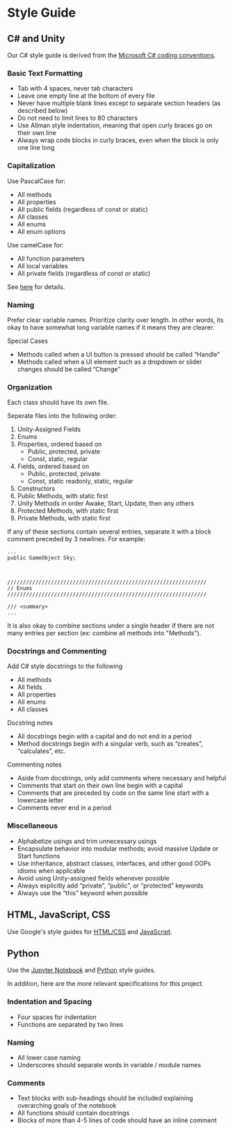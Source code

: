 # Style Guide

## C# and Unity
Our C# style guide is derived from the [Microsoft C# coding conventions](https://docs.microsoft.com/en-us/dotnet/csharp/programming-guide/inside-a-program/coding-conventions).

### Basic Text Formatting
* Tab with 4 spaces, never tab characters
* Leave one empty line at the bottom of every file
* Never have multiple blank lines except to separate section headers (as described below)
* Do not need to limit lines to 80 characters
* Use Allman style indentation, meaning that open curly braces go on their own line
* Always wrap code blocks in curly braces, even when the block is only one line long

### Capitalization
Use PascalCase for: 
* All methods
* All properties
* All public fields (regardless of const or static)
* All classes
* All enums
* All enum options

Use camelCase for:
* All function parameters
* All local variables
* All private fields (regardless of const or static)

See [here](https://docs.microsoft.com/en-us/dotnet/standard/design-guidelines/capitalization-conventions) for details.


### Naming
Prefer clear variable names.  Prioritize clarity over length.  In other words, its okay to have somewhat long variable names if it means they are clearer.

Special Cases
* Methods called when a UI button is pressed should be called “Handle<ButtonName>”
* Methods called when a UI element such as a dropdown or slider changes should be called “Change<UIElementName>”

### Organization
Each class should have its own file. 

Seperate files into the following order:
1. Unity-Assigned Fields
2. Enums
3. Properties, ordered based on
   * Public, protected, private
   * Const, static, regular
4. Fields, ordered based on
   * Public, protected, private
   * Const, static readonly, static, regular
5. Constructors
6. Public Methods, with static first
7. Unity Methods in order Awake, Start, Update, then any others
8. Protected Methods, with static first
9. Private Methods, with static first

If any of these sections contain several entries, separate it with a block comment preceded by 3 newlines.  For example: 

```
...
public GameObject Sky;



////////////////////////////////////////////////////////////////
// Enums
////////////////////////////////////////////////////////////////

/// <summary>
...
```

It is also okay to combine sections under a single header if there are not many entries per section (ex: combine all methods into "Methods").  

### Docstrings and Commenting
Add C# style docstrings to the following
* All methods
* All fields
* All properties
* All enums
* All classes

Docstring notes
* All docstrings begin with a capital and do not end in a period
* Method docstrings begin with a singular verb, such as “creates”, “calculates”, etc.

Commenting notes
* Aside from docstrings, only add comments where necessary and helpful
* Comments that start on their own line begin with a capital
* Comments that are preceded by code on the same line start with a lowercase letter
* Comments never end in a period

### Miscellaneous
* Alphabetize usings and trim unnecessary usings
* Encapsulate behavior into modular methods; avoid massive Update or Start functions
* Use inheritance, abstract classes, interfaces, and other good OOPs idioms when applicable
* Avoid using Unity-assigned fields whenever possible
* Always explicitly add “private”, “public”, or “protected” keywords
* Always use the “this” keyword when possible

## HTML, JavaScript, CSS
Use Google's style guides for [HTML/CSS](https://google.github.io/styleguide/htmlcssguide.html) and [JavaScript](https://google.github.io/styleguide/jsguide.html). 

## Python
Use the [Jupyter Notebook](https://jupyter.readthedocs.io/en/latest/development_guide/coding_style.html) and [Python](https://www.python.org/dev/peps/pep-0008/) style guides.

In addition, here are the more relevant specifications for this project.

### Indentation and Spacing
* Four spaces for indentation
* Functions are separated by two lines

### Naming
* All lower case naming
* Underscores should separate words in variable / module names

### Comments
* Text blocks with sub-headings should be included explaining overarching goals of the notebook
* All functions should contain docstrings
* Blocks of more than 4-5 lines of code should have an inline comment
